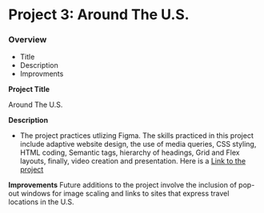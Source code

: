 # Project 3: Around The U.S.

### Overview

- Title
- Description
- Improvments

**Project Title**

Around The U.S.

**Description**

- The project practices utlizing Figma. The skills practiced in this project include adaptive website design, the use of media queries, CSS styling, HTML coding, Semantic tags, hierarchy of headings, Grid and Flex layouts, finally, video creation and presentation. Here is a [Link to the project](https://jhm323.github.io/se_project_aroundtheus/)

**Improvements**
Future additions to the project involve the inclusion of pop-out windows for image scaling and links to sites that express travel locations in the U.S.

###
